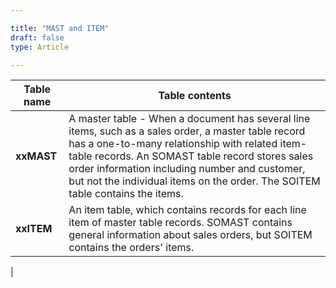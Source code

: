 ```yaml
---

title: "MAST and ITEM"
draft: false
type: Article

---
```


| Table name | Table contents                                                                                                                                                                                                                                                                                                                   |
|------------|--------------------------------------------------------------------------------------------------------------------------------------------------------------------------------------------------------------------------------------------------------------------------------------------------------------------------------------------|
| **xxMAST** | A master table - When a document has several line items, such as a sales order, a master table record has a one-to-many relationship with related item-table records. An SOMAST table record stores sales order information including number and customer, but not the individual items on the order. The SOITEM table contains the items. |
| **xxITEM** | An item table, which contains records for each line item of master table records. SOMAST contains general information about sales orders, but SOITEM contains the orders' items.                                                                                                                                                           |
|